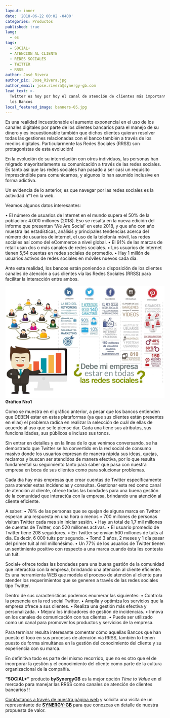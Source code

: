 ```yaml
---
layout: inner
date: '2018-06-22 00:02 -0400'
categories: Productos
published: true
lang:
  - es
tags:
  - SOCIAL+
  - ATENCION AL CLIENTE
  - REDES SOCIALES
  - TWITTER
  - RRSS
author: José Rivera
author_pic: Jose_Rivera.jpg
author_email: jose.rivera@synergy-gb.com
lead_text: >-
  Twitter es hoy por hoy el canal de atención de clientes más importante para
  los Bancos
local_featured_image: banners-05.jpg
---
```

Es una realidad incuestionable el aumento exponencial en el uso de los canales digitales por parte de los clientes bancarios para el manejo de su dinero y es incuestionable también que dichos clientes quieran resolver todas las gestiones relacionadas con el banco también a través de los medios digitales. Particularmente las Redes Sociales (RRSS) son protagonistas de esta evolución!

En la evolución de su interrelación con otros individuos, las personas han migrado mayoritariamente su comunicación a través de las redes sociales. Es tanto así que las redes sociales han pasado a ser casi un requisito imprescindible para comunicarnos, y algunos lo han asumido inclusive en forma adictiva. 

Un evidencia de lo anterior, es que navegar por las redes sociales es la actividad n°1 en la web.

Veamos algunos datos interesantes:

•	El número de usuarios de Internet en el mundo supera el 50% de la población: 4.000 millones (2018). Eso se resalta en la nueva edición del informe que presentan ‘We Are Social’ en este 2018, y que año con año muestra las estadísticas, análisis y principales tendencias acerca del número de usuarios de internet, el uso de la telefonía móvil, las redes sociales así como del eCommerce a nivel global.
•	El 91% de las marcas de retail usan dos o más canales de redes sociales.
•	Los usuarios de internet tienen 5,54 cuentas en redes sociales de promedio.
•	Hay 1 millón de usuarios activos de redes sociales en móviles nuevos cada día.

Ante esta realidad, los bancos están poniendo a disposición de los clientes canales de atención a sus clientes vía las Redes Sociales (RRSS) para facilitar la interacción entre ambos. 

 
![Gráfico #1](/img/blog-06.jpeg)
****Gráfico Nro1****

Como se muestra en el gráfico anterior, a pesar que los bancos entienden que DEBEN estar en estas plataformas (ya que sus clientes están presentes en ellas) el problema radica en realizar la selección de cuál de ellas de acuerdo al uso que se le piense dar. Cada una tiene sus atributos, sus funcionalidades, sus públicos e incluso sus tonos.

Sin entrar en detalles y en la línea de lo que venimos conversando, se ha demostrado que Twitter se ha convertido en la red social de consumo masivo donde los usuarios expresan de manera rápida sus ideas, quejas, reclamos y buscan ser atendidos de manera efectiva, por lo que resulta fundamental su seguimiento tanto para saber qué pasa con nuestra empresa en boca de sus clientes como para solucionar problemas. 

Cada día hay más empresas que crear cuentas de Twitter específicamente para atender estas incidencias y consultas. Gestionar esta red como canal de atención al cliente, ofrece todas las bondades para una buena gestión de la comunidad que interactúa con la empresa, brindando una atención al cliente eficiente.

A saber:
•	78% de las personas que se quejan de alguna marca en Twitter esperan una respuesta en una hora o menos
•	700 millones de personas visitan Twitter cada mes sin iniciar sesión.
•	Hay un total de 1,7 mil millones de cuentas de Twitter, con 520 millones activas.
•	El usuario promedio de Twitter tiene 208 seguidores.
•	En Twitter se envían 500 millones de tuits al día. Es decir, 6 000 tuits por segundo.
•	Tomó 3 años, 2 meses y 1 día pasar del primer tuit al mil millonésimo.
•	Un 77% de los usuarios de Twitter tienen un sentimiento positivo con respecto a una marca cuando ésta les contesta un tuit.

Social+ ofrece todas las bondades para una buena gestión de la comunidad que interactúa con la empresa, brindando una atención al cliente eficiente. Es una herramienta WEB que modela el proceso de atención al cliente para atender los requerimientos que se generen a través de las redes sociales tipo Twitter.


Dentro de sus características podemos enumerar las siguientes:
•	Controla la presencia en la red social Twitter.
•	Amplía y optimiza los servicios que la empresa ofrece a sus clientes.
•	Realiza una gestión más efectiva y personalizada.
•	Mejora los indicadores de gestión de incidencias.
•	Innova en los canales de comunicación con tus clientes.
•	Puede ser utilizado como un canal para promover los productos y servicios de la empresa.

Para terminar resulta interesante comentar cómo aquellas Bancos que han puesto el foco en sus procesos de atención vía RRSS, también lo tienen puesto de forma simultánea en la gestión del conocimiento del cliente y su experiencia con su marca. 

En definitiva todo es parte del mismo recorrido, que no es otro que el de incorporar la gestión y el conocimiento del cliente como parte de la cultura organizacional de la compañía.


**“SOCIAL+”** producto **bySynergyGB** es la mejor opción _Time to Value_ en el mercado para manejar las RRSS como canales de atención de clientes bancarios !!

[Contáctanos a través de nuestra página web](http://synergy-gb.com/newsgb/index.php#contactanosindex) y solicita una visita de un representante de [**SYNERGY-GB**](http://synergy-gb.com/newsgb/index.php#contactanosindex) para que conozcas en detalle de nuestra propuesta de valor.
